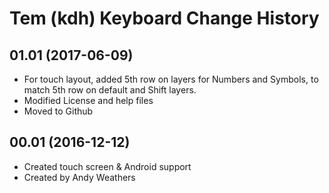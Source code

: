 Tem (kdh) Keyboard Change History
=======================

01.01 (2017-06-09)
-----------------
* For touch layout, added 5th row on layers for Numbers and Symbols, to match 5th row on default and Shift layers.
* Modified License and help files
* Moved to Github

00.01 (2016-12-12)
-----------------
* Created touch screen & Android support
* Created by Andy Weathers
